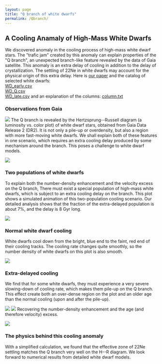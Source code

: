 ```yaml
---
layout: page
title: "Q branch of white dwarfs"
permalink: /Qbranch/
---
```


## A Cooling Anamaly of High-Mass White Dwarfs

We discovered anomaly in the cooling process of high-mass white dwarf stars. The "trafic jam" created by this anomaly can explain properties of the "Q branch", an unexpected branch-like feature revealed by the data of Gaia satellite. This anomaly is an extra delay of cooling in addition to the delay of crystallization. The settling of 22Ne in white dwarfs may account for the physical origin of this extra delay. Here is [our paper](https://arxiv.org/abs/1905.12710) and the catalog of selected white dwarfs: 
<br>
[WD_early.csv](https://pages.jh.edu/~scheng40/Qbranch/WD_early.csv)
<br>
[WD_Q.csv](https://pages.jh.edu/~scheng40/Qbranch/WD_Q.csv)
<br>
[WD_late.csv](https://pages.jh.edu/~scheng40/Qbranch/WD_late.csv)
and an explanation of the columns: [column.txt](https://pages.jh.edu/~scheng40/Qbranch/columns.txt)

### Observations from Gaia

![](https://pages.jh.edu/~scheng40/Qbranch/images/Qbranch.png)
The Q branch is revealed by the Hertzsprung--Russell diagram (a luminosity vs. color plot) of white dwarf stars, obtained from Gaia Data Release 2 (DR2). It is not only a pile-up or overdensity, but also a region with more fast-moving white dwarfs. We shall explain both of these features in one scenario, which requires an extra cooling delay produced by some mechanism around the branch. This poses a challenge to white dwarf models.

![](https://pages.jh.edu/~scheng40/Qbranch/images/gif_two_pops.gif)
### Two populations of white dwarfs
To explain both the number-density enhancement and the velocity excess on the Q branch, There must exist a special population of high-mass white dwarfs, which is subject to an extra cooling delay on the branch. This plot shows a simulated animation of this two-population cooling scenario. Our detailed analysis shows that the fraction of the extra-delayed population is about 7%, and the delay is 8 Gyr long.

![](https://pages.jh.edu/~scheng40/Qbranch/images/gif_normal_pop.gif)
### Normal white dwarf cooling
White dwarfs cool down from the bright, blue end to the faint, red end of their cooling tracks. The cooling rate changes quite smoothly, so the number density of white dwarfs on this plot is also smooth.

![](https://pages.jh.edu/~scheng40/Qbranch/images/gif_extra_delayed_pop.gif)
### Extra-delayed cooling
We find that for some white dwarfs, they must experience a very severe slowing-down of cooling rate, which makes them pile-up on the Q branch. This effect create both an over-dense region on the plot and an older age than the normal cooling (upon and after the pile-up).

![](https://pages.jh.edu/~scheng40/Qbranch/images/gif_both_pops.gif)
![](https://pages.jh.edu/~scheng40/Qbranch/images/gif_age.gif)
Recovering the number-density enhancement and the age (and therefore velocity) excess.

![](https://pages.jh.edu/~scheng40/Qbranch/images/22Ne_aug20.png)
### The physics behind this cooling anomaly
With a simplified calculation, we found that the effective zone of 22Ne settling matches the Q branch very well on the H--R diagram. We look forward to numerical results from detailed white dwarf models.

